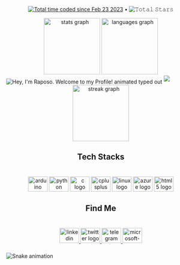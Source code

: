 
<p align="center">
  <a href="https://wakatime.com/@9159ac33-f353-4b22-8af5-8597741887aa"><img src="https://wakatime.com/badge/user/9159ac33-f353-4b22-8af5-8597741887aa.svg" alt="Total time coded since Feb 23 2023" /></a> •  
  <img src="https://img.shields.io/github/stars/italo-mauricio?label=Stars" alt="𝚃𝚘𝚝𝚊𝚕 𝚂𝚝𝚊𝚛𝚜">


<div align="center">
  <img src="https://github-readme-stats.vercel.app/api?hide_title=false&hide_rank=false&show_icons=true&include_all_commits=true&count_private=true&disable_animations=false&theme=tokyonight&locale=en&hide_border=false&username=at-raposo" height="150" alt="stats graph"  />
  <img src="https://github-readme-stats.vercel.app/api/top-langs?locale=en&hide_title=false&layout=compact&card_width=320&langs_count=5&theme=tokyonight&hide_border=false&username=at-raposo" height="150" alt="languages graph"  />

  
</div>

<img src="https://readme-typing-svg.demolab.com?font=Operator+Mono&size=37&duration=2800&pause=2000&color=FAFAFA&center=true&vCenter=true&width=940&height=50&lines=Hey%2C+Hello,+my+name+is+Andy+Raposo,+call+me+Raposo.+I'm+a+student+of+Automatation+in+Technical+State+Scholl+of+São+Paulo,+currently+focused+on+developing+my+skills+in+programming.+I`m+currently+studying+C,+CPlusPlus,+Arduino,+Java+and+Python." align="middle" alt="Hey, I'm Raposo. Welcome to my Profile! animated typed out">
<img  src="assests/borderseperator.gif">



<div align="center">
  <img src="https://streak-stats.demolab.com?user=at-raposo&locale=en&mode=weekly&theme=tokyonight&hide_border=true&border_radius=5&date_format=M j[, Y]&order=3" height="150" alt="streak graph"  />
</div>

###

<h2 align="center">Tech Stacks</h2>

###

<br clear="both">

<div align="center">
  <img src="https://cdn.jsdelivr.net/gh/devicons/devicon/icons/arduino/arduino-original.svg" height="40" width="52" alt="arduino logo"  />
  <img src="https://cdn.jsdelivr.net/gh/devicons/devicon/icons/python/python-original.svg" height="40" width="52" alt="python logo"  />
  <img src="https://cdn.jsdelivr.net/gh/devicons/devicon/icons/c/c-original.svg" height="40" width="52" alt="c logo"  />
  <img src="https://cdn.jsdelivr.net/gh/devicons/devicon/icons/cplusplus/cplusplus-original.svg" height="40" width="52" alt="cplusplus logo"  />
  <img src="https://cdn.jsdelivr.net/gh/devicons/devicon/icons/linux/linux-original.svg" height="40" width="52" alt="linux logo"  />
  <img src="https://cdn.jsdelivr.net/gh/devicons/devicon/icons/azure/azure-original.svg" height="40" width="52" alt="azure logo"  />
  <img src="https://cdn.jsdelivr.net/gh/devicons/devicon/icons/html5/html5-original.svg" height="40" width="52" alt="html5 logo"  />
</div>

###

<h2 align="center">Find Me</h2>

###

<br clear="both">

<div align="center">
  <a href="https://www.linkedin.com/in/thain%C3%A1-raposo/" target="_blank">
    <img src="https://raw.githubusercontent.com/maurodesouza/profile-readme-generator/master/src/assets/icons/social/linkedin/default.svg" width="52" height="40" alt="linkedin logo"  />
  </a>
  <a href="https://twitter.com/Raposo_tech" target="_blank">
    <img src="https://raw.githubusercontent.com/maurodesouza/profile-readme-generator/master/src/assets/icons/social/twitter/default.svg" width="52" height="40" alt="twitter logo"  />
  </a>
  <a href="https://t.me/raposo_tech" target="_blank">
    <img src="https://raw.githubusercontent.com/maurodesouza/profile-readme-generator/master/src/assets/icons/social/telegram/default.svg" width="52" height="40" alt="telegram logo"  />
  </a>
  <a href="https://www.outlook.com/?refd=account.microsoft.com&fref=home.banner.viewinbox" target="_blank">
    <img src="https://raw.githubusercontent.com/maurodesouza/profile-readme-generator/master/src/assets/icons/social/microsoft-outlook/default.svg" width="52" height="40" alt="microsoft-outlook logo"  />
  </a>
</div>

###

<img src="https://raw.githubusercontent.com/at-raposo/at-raposo/output/snake.svg" alt="Snake animation" />

###


